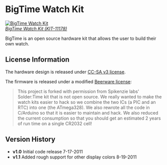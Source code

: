 BigTime Watch Kit
=================

[![BigTime Watch Kit](https://dlnmh9ip6v2uc.cloudfront.net/images/products/1/1/1/7/8/Watch-01-Working\(Pathed\)_medium.jpg)  
*BigTime Watch Kit (KIT-11178)*](https://www.sparkfun.com/products/11178)

BigTime is an open source hardware kit that allows the user to build their own watch.

License Information
-------------------

The hardware design is released under [CC-SA v3 license](http://creativecommons.org/licenses/by-sa/3.0/us/).  

The firmware is released under a modified [Beerware license](http://en.wikipedia.org/wiki/Beerware):  
> This project is forked with permission from Spikenzie labs' Solder:Time kit that is not open source. We really wanted to make the watch kits easier to hack so we combine the two ICs (a PIC and an RTC) into one (the ATmega328). We also rewrote all the code in C/Arduino so that it is easier to maintain and hack. We also reduced the current consumption so that you should get an estimated 2 years of run time on a single CR2032 cell!

Version History
---------------

* **v1.0** Initial code release 7-17-2011
* **v1.1** Added rough support for other display colors 8-19-2011
